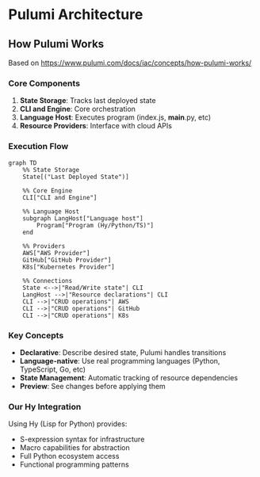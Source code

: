 # Pulumi Architecture

## How Pulumi Works

Based on https://www.pulumi.com/docs/iac/concepts/how-pulumi-works/

### Core Components

1. **State Storage**: Tracks last deployed state
2. **CLI and Engine**: Core orchestration 
3. **Language Host**: Executes program (index.js, __main__.py, etc)
4. **Resource Providers**: Interface with cloud APIs

### Execution Flow

```mermaid
graph TD
    %% State Storage
    State[("Last Deployed State")]
    
    %% Core Engine
    CLI["CLI and Engine"]
    
    %% Language Host
    subgraph LangHost["Language host"]
        Program["Program (Hy/Python/TS)"]
    end
    
    %% Providers
    AWS["AWS Provider"]
    GitHub["GitHub Provider"] 
    K8s["Kubernetes Provider"]
    
    %% Connections
    State <-->|"Read/Write state"| CLI
    LangHost -->|"Resource declarations"| CLI
    CLI -->|"CRUD operations"| AWS
    CLI -->|"CRUD operations"| GitHub
    CLI -->|"CRUD operations"| K8s
```

### Key Concepts

- **Declarative**: Describe desired state, Pulumi handles transitions
- **Language-native**: Use real programming languages (Python, TypeScript, Go, etc)
- **State Management**: Automatic tracking of resource dependencies
- **Preview**: See changes before applying them

### Our Hy Integration

Using Hy (Lisp for Python) provides:
- S-expression syntax for infrastructure
- Macro capabilities for abstraction
- Full Python ecosystem access
- Functional programming patterns